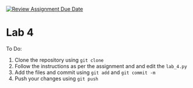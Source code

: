 [![Review Assignment Due Date](https://classroom.github.com/assets/deadline-readme-button-24ddc0f5d75046c5622901739e7c5dd533143b0c8e959d652212380cedb1ea36.svg)](https://classroom.github.com/a/M4FBorVB)
# Lab 4

To Do:
1. Clone the repository using `git clone`
2. Follow the instructions as per the assignment and and edit the `lab_4.py`
3. Add the files and commit using `git add` and `git commit -m`
4. Push your changes using `git push`

